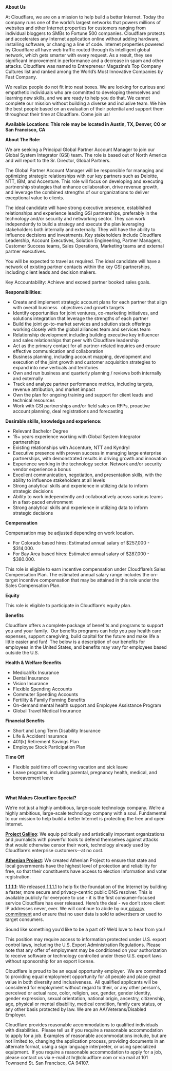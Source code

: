 <div class="content-intro">
	<div><strong>About Us</strong></div>
	<div>
		<p>At Cloudflare, we are on a mission to help build a better Internet. Today the company runs one of the world’s largest networks that powers millions of websites and other Internet properties for customers ranging from individual bloggers to SMBs to Fortune 500 companies. Cloudflare protects and accelerates any Internet application online without adding hardware, installing software, or changing a line of code. Internet properties powered by Cloudflare all have web traffic routed through its intelligent global network, which gets smarter with every request. As a result, they see significant improvement in performance and a decrease in spam and other attacks. Cloudflare was named to Entrepreneur Magazine’s Top Company Cultures list and ranked among the World’s Most Innovative Companies by Fast Company.&nbsp;</p>
		<p><span style="font-weight: 400;">We realize people do not fit into neat boxes. We are looking for curious and empathetic individuals who are committed to developing themselves and learning new skills, and we are ready to help you do that. We cannot complete our mission without building a diverse and inclusive team. We hire the best people based on an evaluation of their potential and support them throughout their time at Cloudflare. Come join us!&nbsp;</span></p>
	</div>
</div>
<p><strong>Available Locations: This role may be located in Austin, TX, Denver, CO or San Francisco, CA</strong></p>
<p><strong>About The Role:</strong></p>
<p>We are seeking a Principal Global Partner Account Manager to join our Global System Integrator (GSI) team. The role is based out of North America and will report to the Sr. Director, Global Partners.&nbsp;&nbsp;</p>
<p>The Global Partner Account Manager will be responsible for managing and optimizing strategic relationships with our key partners such as Deloitte, NTT, IBM, and Accenture. This role will focus on developing and executing partnership strategies that enhance collaboration, drive revenue growth, and leverage the combined strengths of our organizations to deliver exceptional value to clients.</p>
<p>The ideal candidate will have strong executive presence, established relationships and experience leading GSI partnerships, preferably in the technology and/or security and networking sector. They can work independently to build a strategy and execute the plan leveraging stakeholders both internally and externally. They will have the ability to influence decisions and investments. Key stakeholders include Cloudflare Leadership, Account Executives, Solution Engineering, Partner Managers, Customer Success teams, Sales Operations, Marketing teams and external partner executives.&nbsp;&nbsp;</p>
<p>You will be expected to travel as required. The ideal candidate will have a network of existing partner contacts within the key GSI partnerships, including client leads and decision makers.&nbsp;&nbsp;</p>
<p>Key Accountability: Achieve and exceed partner booked sales goals.</p>
<p><strong>Responsibilities:&nbsp;</strong></p>
<ul>
	<li>Create and implement strategic account plans for each partner that align with overall business &nbsp; objectives and growth targets</li>
	<li>Identify opportunities for joint ventures, co-marketing initiatives, and solutions integration that leverage the strengths of each partner</li>
	<li>Build the joint go-to-market services and solution stack offerings working closely with the global alliances team and services team</li>
	<li>Relationship development including building executive key influencer and sales relationships that peer with Cloudflare leadership</li>
	<li>Act as the primary contact for all partner-related inquiries and ensure effective communication and collaboration</li>
	<li>Business planning, including account mapping, development and execution of the joint growth and customer acquisition strategies to expand into new verticals and territories</li>
	<li>Own and run business and quarterly planning / reviews both internally and externally</li>
	<li>Track and analyze partner performance metrics, including targets, revenue attribution, and market impact</li>
	<li>Own the plan for ongoing training and support for client leads and technical resources</li>
	<li>Work with GSI partnerships and/or field sales on RFPs, proactive account planning, deal registrations and forecasting</li>
</ul>
<p><strong>Desirable skills, knowledge and experience:</strong></p>
<ul>
	<li>Relevant Bachelor Degree&nbsp;</li>
	<li>15+ years experience working with Global System Integrator partnerships</li>
	<li>Existing relationships with Accenture, NTT and Kyndryl</li>
	<li>Executive presence with proven success in managing large enterprise partnerships, with demonstrated results in driving growth and innovation</li>
	<li>Experience working in the technology sector. Network and/or security vendor experience a bonus</li>
	<li>Excellent communication, negotiation, and presentation skills, with the ability to influence stakeholders at all levels</li>
	<li>Strong analytical skills and experience in utilizing data to inform strategic decisions</li>
	<li>Ability to work independently and collaboratively across various teams in a fast-paced environment</li>
	<li>Strong analytical skills and experience in utilizing data to inform strategic decisions</li>
</ul>
<p><strong>Compensation</strong></p>
<p>Compensation may be adjusted depending on work location.</p>
<ul>
	<li>For Colorado based hires: Estimated annual salary of $257,000 - $314,000.</li>
	<li>For Bay Area based hires: Estimated annual salary of $287,000 - $380.000.</li>
</ul>
<p>This role is eligible to earn incentive compensation under Cloudflare’s Sales Compensation Plan. The estimated annual salary range includes the on-target incentive compensation that may be attained in this role under the Sales Compensation Plan.</p>
<p><strong>Equity</strong></p>
<p>This role is eligible to participate in Cloudflare’s equity plan.</p>
<p><strong>Benefits</strong></p>
<p>Cloudflare offers a complete package of benefits and programs to support you and your family.&nbsp; Our benefits programs can help you pay health care expenses, support caregiving, build capital for the future and make life a little easier and fun!&nbsp; The below is a description of our benefits for employees in the United States, and benefits may vary for employees based outside the U.S.</p>
<p><strong>Health &amp; Welfare Benefits</strong></p>
<ul>
	<li>Medical/Rx Insurance</li>
	<li>Dental Insurance</li>
	<li>Vision Insurance</li>
	<li>Flexible Spending Accounts</li>
	<li>Commuter Spending Accounts</li>
	<li>Fertility &amp; Family Forming Benefits</li>
	<li>On-demand mental health support and Employee Assistance Program</li>
	<li>Global Travel Medical Insurance</li>
</ul>
<p><strong>Financial Benefits</strong></p>
<ul>
	<li>Short and Long Term Disability Insurance</li>
	<li>Life &amp; Accident Insurance</li>
	<li>401(k) Retirement Savings Plan</li>
	<li>Employee Stock Participation Plan</li>
</ul>
<p><strong>Time Off</strong></p>
<ul>
	<li>Flexible paid time off covering vacation and sick leave</li>
	<li>Leave programs, including parental, pregnancy health, medical, and bereavement leave</li>
</ul>
<p>&nbsp;</p>
<div class="content-conclusion">
	<p><strong>What Makes Cloudflare Special?</strong></p>
	<p><span style="font-weight: 400;">We’re not just a highly ambitious, large-scale technology company. We’re a highly ambitious, large-scale technology company with a soul. Fundamental to our mission to help build a better Internet is protecting the free and open Internet.</span></p>
	<p><a href="https://blog.cloudflare.com/protecting-free-expression-online/"><strong>Project Galileo</strong></a><span style="font-weight: 400;">: We equip politically and artistically important organizations and journalists with powerful tools to defend themselves against attacks that would otherwise censor their work, technology already used by Cloudflare’s enterprise customers--at no cost.</span></p>
	<p><strong><a href="https://www.cloudflare.com/athenian/">Athenian Project</a></strong><span style="font-weight: 400;">: We created Athenian Project to ensure that state and local governments have the highest level of protection and reliability for free, so that their constituents have access to election information and voter registration.</span></p>
	<p><a href="https://1.1.1.1/"><strong>1.1.1.1</strong></a><span style="font-weight: 400;">: We released</span><a href="https://1.1.1.1/"> <span style="font-weight: 400;">1.1.1.1</span></a><span style="font-weight: 400;"> to help fix the foundation of the Internet by building a faster, more secure and privacy-centric public DNS resolver. This is available publicly for everyone to use - it is the first consumer-focused service Cloudflare has ever released. Here’s the deal - we don’t store client IP addresses never, ever. We will continue to abide by our</span><a href="https://developers.cloudflare.com/1.1.1.1/privacy/public-dns-resolver"> privacy commitment</a><span style="font-weight: 400;"> and ensure that no user data is sold to advertisers or used to target consumers.</span></p>
	<p><span style="font-weight: 400;">Sound like something you’d like to be a part of? We’d love to hear from you!</span></p>
	<p><span style="font-weight: 400;">This position may require access to information protected under U.S. export control laws, including the U.S. Export Administration Regulations. Please note that any offer of employment may be conditioned on your authorization to receive software or technology controlled under these U.S. export laws without sponsorship for an export license.</span></p>
	<p><span style="font-weight: 400;">Cloudflare is proud to be an equal opportunity employer. &nbsp;We are committed to providing equal employment opportunity for all people and place great value in both diversity and inclusiveness. &nbsp;All qualified applicants will be considered for employment without regard to their, or any other person's, perceived or actual</span> <span style="font-weight: 400;">race, color, religion, sex, gender, gender identity, gender expression, sexual orientation, national origin, ancestry, citizenship, age, physical or mental disability, medical condition, family care status, or any other basis protected by law. </span><span style="font-weight: 400;">We are an AA/Veterans/Disabled Employer.</span></p>
	<p><span style="font-weight: 400;">Cloudflare provides reasonable accommodations to qualified individuals with disabilities. &nbsp;Please tell us if you require a reasonable accommodation to apply for a job. Examples of reasonable accommodations include, but are not limited to, changing the application process, providing documents in an alternate format, using a sign language interpreter, or using specialized equipment. &nbsp;If you require a reasonable accommodation to apply for a job, please contact us via e-mail at </span><span style="font-weight: 400;">hr@cloudflare.com</span><span style="font-weight: 400;"> or via mail at 101 Townsend St. San Francisco, CA 94107.</span></p>
</div>